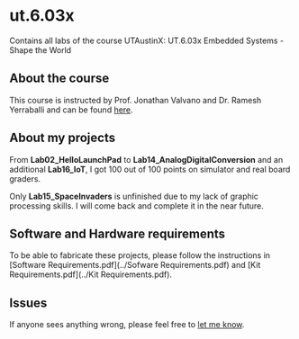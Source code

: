 # ut.6.03x
Contains all labs of the course UTAustinX: UT.6.03x Embedded Systems - Shape the World

## About the course
This course is instructed by Prof. Jonathan Valvano and Dr. Ramesh Yerraballi and can be found
[here](https://edx.org/course/embedded-systems-shape-world-utaustinx-ut-6-03x).

## About my projects
From <b>Lab02_HelloLaunchPad</b> to <b>Lab14_AnalogDigitalConversion</b> and an additional <b>Lab16_IoT</b>,
I got 100 out of 100 points on simulator and real board graders.

Only <b>Lab15_SpaceInvaders</b> is unfinished due to my lack of graphic processing skills. I will come back and complete it
in the near future.

## Software and Hardware requirements
To be able to fabricate these projects, please follow the instructions in
[Software Requirements.pdf](../Sofware Requirements.pdf)
and [Kit Requirements.pdf](../Kit Requirements.pdf).

## Issues
If anyone sees anything wrong, please feel free to [let me know](https://github.com/phil3c7r0n/ut.6.03x/issues/new).
